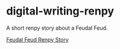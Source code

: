 # digital-writing-renpy
 
A short renpy story about a Feudal Feud.
 
[Feudal Feud Renpy Story](https://a-feudal-feud-c56636.netlify.app/)
